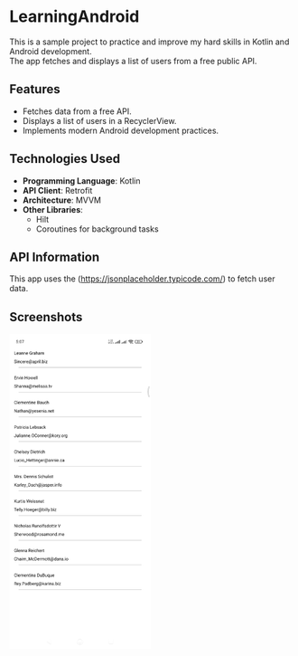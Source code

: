 # LearningAndroid
This is a sample project to practice and improve my hard skills in Kotlin and Android development.  
The app fetches and displays a list of users from a free public API.

## Features
- Fetches data from a free API.
- Displays a list of users in a RecyclerView.
- Implements modern Android development practices.

## Technologies Used
- **Programming Language**: Kotlin
- **API Client**: Retrofit
- **Architecture**: MVVM
- **Other Libraries**:
    - Hilt
    - Coroutines for background tasks

## API Information
This app uses the (https://jsonplaceholder.typicode.com/) to fetch user data.

## Screenshots
<img src="asset/img.png" width="250"/>
